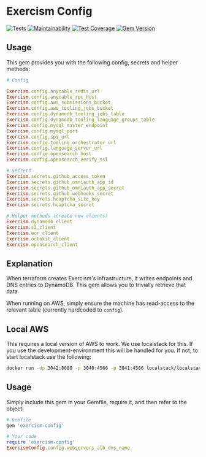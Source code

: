# Exercism Config

![Tests](https://github.com/exercism/config/workflows/Tests/badge.svg)
[![Maintainability](https://api.codeclimate.com/v1/badges/513edbd6599a2de3218d/maintainability)](https://codeclimate.com/github/exercism/config/maintainability)
[![Test Coverage](https://api.codeclimate.com/v1/badges/513edbd6599a2de3218d/test_coverage)](https://codeclimate.com/github/exercism/config/test_coverage)
[![Gem Version](https://badge.fury.io/rb/exercism-config.svg)](https://badge.fury.io/rb/exercism-config)

## Usage

This gem provides you with the following config, secrets and helper methods:

```ruby
# Config

Exercism.config.anycable_redis_url
Exercism.config.anycable_rpc_host
Exercism.config.aws_submissions_bucket
Exercism.config.aws_tooling_jobs_bucket
Exercism.config.dynamodb_tooling_jobs_table
Exercism.config.dynamodb_tooling_language_groups_table
Exercism.config.mysql_master_endpoint
Exercism.config.mysql_port
Exercism.config.spi_url
Exercism.config.tooling_orchestrator_url
Exercism.config.language_server_url
Exercism.config.opensearch_host
Exercism.config.opensearch_verify_ssl

# Secrets
Exercism.secrets.github_access_token
Exercism.secrets.github_omniauth_app_id
Exercism.secrets.github_omniauth_app_secret
Exercism.secrets.github_webhooks_secret
Exercism.secrets.hcaptcha_site_key
Exercism.secrets.hcaptcha_secret

# Helper methods (create new clients)
Exercism.dynamodb_client
Exercism.s3_client
Exercism.ecr_client
Exercism.octokit_client
Exercism.opensearch_client
```

## Explanation

When terraform creates Exercism's infrastructure, it writes endpoints and DNS entries to DynamoDB.
This gem allows you to trivially retrieve that data.

When running on AWS, simply ensure the machine has read-access to the relevant table (currently hardcoded to `config`).

## Local AWS

This requires a local version of AWS to work.
We use localstack for this.
If you use the development-environment this will be handled for you.
If not, to start localstack use the following:

```bash
docker run -dp 3042:8080 -p 3040:4566 -p 3041:4566 localstack/localstack
```

## Usage

Simply include this gem in your Gemfile, require it, and then refer to the object:

```ruby
# Gemfile
gem 'exercism-config'

# Your code
require 'exercism-config'
ExercismConfig.config.webservers_alb_dns_name
```
